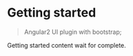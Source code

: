 # Getting started 

> Angular2 UI plugin with bootstrap;

Getting started content wait for complete.
